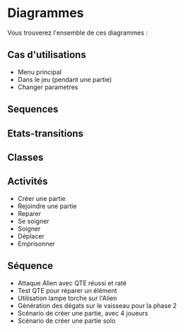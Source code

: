 # Diagrammes

Vous trouverez l'ensemble de ces diagrammes :

## Cas d'utilisations
 - Menu principal
 - Dans le jeu (pendant une partie)
 - Changer parametres
## Sequences

## Etats-transitions

## Classes

## Activités
 - Créer une partie
 - Rejoindre une partie
 - Reparer
 - Se soigner
 - Soigner
 - Déplacer
 - Emprisonner

## Séquence
 - Attaque Alien avec QTE réussi et raté
 - Test QTE pour réparer un élément
 - Utilisation lampe torche sur l'Alien
 - Génération des dégats sur le vaisseau pour la phase 2
 - Scénario de créer une partie, avec 4 joueurs
 - Scénario de créer une partie solo